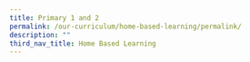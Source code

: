 ```yaml
---
title: Primary 1 and 2
permalink: /our-curriculum/home-based-learning/permalink/
description: ""
third_nav_title: Home Based Learning
---
```

